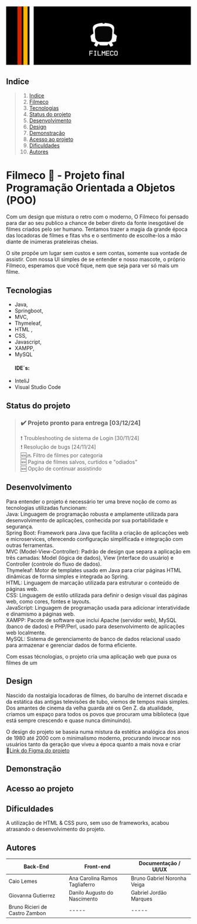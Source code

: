 ![Filmeco-Banner](src/main/resources/static/images/filmecobanner.png)
 ## Indice <a name="Indice"></a>
 > 1. [Indice](#Indice)
 > 2. [Filmeco](#Filmeco)
 > 3. [Tecnologias](#Tecnologias)
 > 4. [Status do projeto](#Status-do-projeto)
 > 5. [Desenvolvimento](#Desenvolvimento)
 > 6. [Design](#Design)
 > 7. [Demonstração](#Demonstração)
 > 8. [Acesso ao projeto](#Acesso-ao-projeto)
 > 9. [Dificuldades](#Dificuldades)
 > 10. [Autores](#Autores)


# Filmeco :vhs:  - Projeto final Programação Orientada a Objetos (POO)  <a name="Filmeco"></a>
Com um design que mistura o retro com o moderno, O Filmeco foi pensado para dar ao seu publico a chance de beber direto da fonte inesgotável de filmes criados pelo ser humano. Tentamos trazer a magia da grande época das locadoras de filmes e fitas vhs e o sentimento de escolhe-los a mão diante de inúmeras prateleiras cheias. 

O site propõe um lugar sem custos e sem contas, somente sua vontade de assistir. Com nossa UI simples de se entender e nosso mascote, o próprio Filmeco, esperamos que você fique, nem que seja para ver só mais um filme.


## Tecnologias <a name="Tecnologias"></a>
- Java,
- Springboot,
- MVC,
- Thymeleaf,
- HTML ,
- CSS,
- Javascript,
- XAMPP,
- MySQL
  #### IDE´s:
- InteliJ
- Visual Studio Code


  
## Status do projeto
  >  ### ✔️ Projeto pronto para entrega [03/12/24]
  > ❗ Troubleshooting de sistema de Login [30/11/24]  
  > ❗ Resolução de bugs [24/11/24]  
  > 🆕🔜 Filtro de filmes por categoria  
  > 🆕 Pagina de filmes salvos, curtidos e "odiados"  
  > 🆕 Opção de continuar assistindo  

## Desenvolvimento
Para entender o projeto é necessário ter uma breve noção de como as tecnologias utilizadas funcionam:  
Java: Linguagem de programação robusta e amplamente utilizada para desenvolvimento de aplicações, conhecida por sua portabilidade e segurança.  
Spring Boot: Framework para Java que facilita a criação de aplicações web e microservices, oferecendo configuração simplificada e integração com outras ferramentas.  
MVC (Model-View-Controller): Padrão de design que separa a aplicação em três camadas: Model (lógica de dados), View (interface do usuário) e Controller (controle do fluxo de dados).  
Thymeleaf: Motor de templates usado em Java para criar páginas HTML dinâmicas de forma simples e integrada ao Spring.  
HTML: Linguagem de marcação utilizada para estruturar o conteúdo de páginas web.  
CSS: Linguagem de estilo utilizada para definir o design visual das páginas web, como cores, fontes e layouts.  
JavaScript: Linguagem de programação usada para adicionar interatividade e dinamismo a páginas web.  
XAMPP: Pacote de software que inclui Apache (servidor web), MySQL (banco de dados) e PHP/Perl, usado para desenvolvimento de aplicações web localmente.  
MySQL: Sistema de gerenciamento de banco de dados relacional usado para armazenar e gerenciar dados de forma eficiente.  

Com essas técnologias, o projeto cria uma aplicação web que puxa os filmes de um 
## Design
Nascido da nostalgia  locadoras de filmes, do barulho de internet discada e da estática das antigas televisões de tubo, viemos de tempos mais simples. Dos amantes de cinema da velha guarda até os Gen Z. da atualidade, criamos um espaço para todos os povos que procuram uma biblioteca (que está sempre crescendo e quase nunca diminuindo).

O design do projeto se baseia numa mistura da estética analógica dos anos de 1980 até 2000 com o minimalismo moderno, procurando invocar nos 
usuários tanto da geração que viveu a época quanto a mais nova e criar  
🎨[Link do Figma do projeto](https://www.figma.com/design/Zby6c30kfou1ilKdp9E293/Filmeco?node-id=0-1&t=mlsa33K9yvtOPGI4-1)
## Demonstração

## Acesso ao projeto

## Dificuldades
A utilização de HTML & CSS puro, sem uso de frameworks, acabou atrasando o desenvolvimento do projeto.

## Autores 
| Back-End                       | Front-end                      | Documentação / UI/UX         |
|--------------------------------|--------------------------------|------------------------------|
| Caio Lemes                     | Ana Carolina Ramos Tagliaferro | Bruno Gabriel Noronha Veiga  |
| Giovanna Gutierrez             | Danilo Augusto do Nascimento   | Gabriel Jordão Marques       |
| Bruno Ricieri de Castro Zambon |  -----                         | -----                        |
